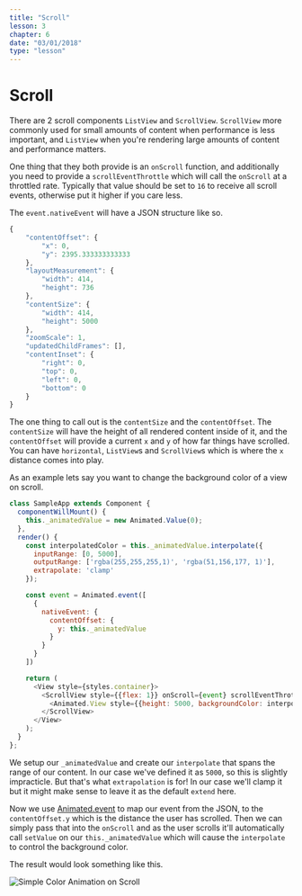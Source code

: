 ```yaml
---
title: "Scroll"
lesson: 3
chapter: 6
date: "03/01/2018"
type: "lesson"
---
```

# Scroll

There are 2 scroll components `ListView` and `ScrollView`. `ScrollView` more commonly used for small amounts of content when performance is less important, and `ListView` when you're rendering large amounts of content and performance matters.

One thing that they both provide is an `onScroll` function, and additionally you need to provide a `scrollEventThrottle` which will call the `onScroll` at a throttled rate. Typically that value should be set to `16` to receive all scroll events, otherwise put it higher if you care less.


The `event.nativeEvent` will have a JSON structure like so. 

```js
{
    "contentOffset": {
        "x": 0,
        "y": 2395.333333333333
    },
    "layoutMeasurement": {
        "width": 414,
        "height": 736
    },
    "contentSize": {
        "width": 414,
        "height": 5000
    },
    "zoomScale": 1,
    "updatedChildFrames": [],
    "contentInset": {
        "right": 0,
        "top": 0,
        "left": 0,
        "bottom": 0
    }
}
```
The one thing to call out is the `contentSize` and the `contentOffset`. The `contentSize` will have the height of all rendered content inside of it, and the `contentOffset` will provide a current `x` and `y` of how far things have scrolled. You can have `horizontal`, `ListView`s and `ScrollView`s which is where the `x` distance comes into play.

As an example lets say you want to change the background color of a view on scroll. 

```js
class SampleApp extends Component {
  componentWillMount() {
    this._animatedValue = new Animated.Value(0);
  },
  render() {
    const interpolatedColor = this._animatedValue.interpolate({
      inputRange: [0, 5000],
      outputRange: ['rgba(255,255,255,1)', 'rgba(51,156,177, 1)'],
      extrapolate: 'clamp'
    });

    const event = Animated.event([
      {
        nativeEvent: { 
          contentOffset: {
            y: this._animatedValue
          }
        }
      }
    ])

    return (
      <View style={styles.container}>
        <ScrollView style={{flex: 1}} onScroll={event} scrollEventThrottle={16}>
          <Animated.View style={{height: 5000, backgroundColor: interpolatedColor}} />   
        </ScrollView>
      </View>
    );
  }
};
```

We setup our `_animatedValue` and create our `interpolate` that spans the range of our content. In our case we've defined it as `5000`, so this is slightly impracticle. But that's what `extrapolation` is for! In our case we'll clamp it but it might make sense to leave it as the default `extend` here.

Now we use [Animated.event](../api/EVENT.md) to map our event from the JSON, to the `contentOffset.y` which is the distance the user has scrolled. Then we can simply pass that into the `onScroll` and as the user scrolls it'll automatically call `setValue` on our `this._animatedValue` which will cause the `interpolate` to control the background color.

The result would look something like this.

![Simple Color Animation on Scroll](../images/AnimatedScrollBGChange.gif)

